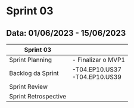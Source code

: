 # Sprint 03
Data: 01/06/2023 - 15/06/2023
----------------------------------------------------------------

|Sprint 03||
|---------------|-----------------------|
|Sprint Planning|- Finalizar o MVP1 <br> |
|Backlog da Sprint|-T04.EP10.US37 <br> -T04.EP10.US39 <BR>|
|Sprint Review| |
|Sprint Retrospective| |


